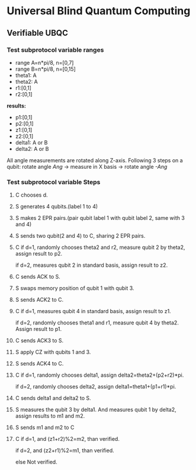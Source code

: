 # Universal Blind Quantum Computing

## Verifiable UBQC


### Test subprotocol variable ranges
- range A=n*pi/8, n=[0,7]
- range B=n*pi/8, n=[0,15]
- theta1: A
- theta2: A
- r1:[0,1]
- r2:[0,1]

**results:**
- p1:[0,1]
- p2:[0,1]
- z1:[0,1]
- z2:[0,1]
- delta1: A or B
- delta2: A or B

All angle measurements are rotated along Z-axis. Following 3 steps on a qubit:
rotate angle *Ang* -> measure in X basis -> rotate angle *-Ang*

### Test subprotocol variable Steps

 1. C chooses d.
 2. S generates 4 qubits.(label 1 to 4) 
 3. S makes 2 EPR pairs.(pair qubit label 1 with qubit label 2, same with 3 and 4)
 4. S sends two qubit(2 and 4) to C, sharing 2 EPR pairs.
 5. C if d=1, randomly chooses theta2 and r2, measure qubit 2 by theta2, assign result to p2.
 
      if d=2, measures qubit 2 in standard basis, assign result to z2.
 6. C sends ACK to S.
 7. S swaps memory position of qubit 1 with qubit 3.
 8. S sends ACK2 to C.
 9. C if d=1, measures qubit 4 in standard basis, assign result to z1.
 
      if d=2, randomly chooses theta1 and r1, measure qubit 4 by theta2. Assign result to p1.
10. C sends ACK3 to S.
11. S apply CZ with qubits 1 and 3.
12. S sends ACK4 to C.
13. C if d=1, randomly chooses delta1, assign delta2=theta2+(p2+r2)*pi.

      if d=2, randomly chooses delta2, assign delta1=theta1+(p1+r1)*pi.
14. C sends delta1 and delta2 to S.
15. S measures the qubit 3 by delta1. And measures qubit 1 by delta2, assign results to m1 and m2.
16. S sends m1 and m2 to C
17. C if d=1, and (z1+r2)%2=m2, than verified.

      if d=2, and (z2+r1)%2=m1, than verified.
      
      else Not verified.
